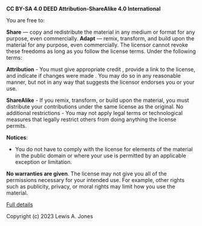 **CC BY-SA 4.0 DEED Attribution-ShareAlike 4.0 International**

You are free to:

**Share** — copy and redistribute the material in any medium or format for any purpose, even commercially.
**Adapt** — remix, transform, and build upon the material for any purpose, even commercially.
The licensor cannot revoke these freedoms as long as you follow the license terms.
Under the following terms:

**Attribution** - You must give appropriate credit , provide a link to the license, and indicate if changes were made . You may do so in any reasonable manner, but not in any way that suggests the licensor endorses you or your use.

**ShareAlike** - If you remix, transform, or build upon the material, you must distribute your contributions under the same license as the original.
No additional restrictions - You may not apply legal terms or technological measures that legally restrict others from doing anything the license permits.

**Notices**:
- You do not have to comply with the license for elements of the material in the public domain or where your use is permitted by an applicable exception or limitation.

**No warranties are given**. The license may not give you all of the permissions necessary for your intended use. For example, other rights such as publicity, privacy, or moral rights may limit how you use the material.

[Full details](https://creativecommons.org/licenses/by-sa/4.0/)

Copyright (c) 2023 Lewis A. Jones
